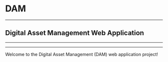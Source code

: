 # DAM
---
## Digital Asset Management Web Application
---
---
Welcome to the Digital Asset Management (DAM) web application project!


